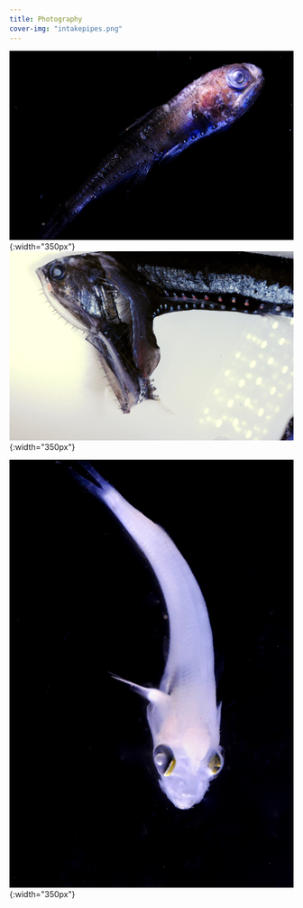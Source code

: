```yaml
---
title: Photography
cover-img: "intakepipes.png"
---
```


![fish](photography_page/DSC_2477.jpg){:width="350px"}
![chompy](photography_page/DSC_2372.jpg){:width="350px"}


![whitefish](photography_page/DSC_2849.jpg){:width="350px"}
